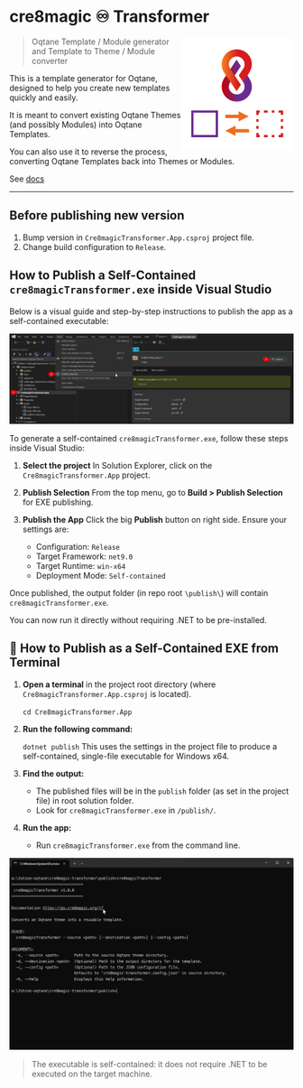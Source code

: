 ﻿# cre8magic ♾️ Transformer

<img src="./Cre8magicTransformer.App/assets/logo-400.png" alt="cre8magic ♾️ Transformer logo" width="200" align="right"/>

> Oqtane Template / Module generator
> and Template to Theme / Module converter

This is a template generator for Oqtane, designed to help you create new templates quickly and easily.

It is meant to convert existing Oqtane Themes (and possibly Modules) into Oqtane Templates.

You can also use it to reverse the process, converting Oqtane Templates back into Themes or Modules.

See [docs](https://cre8magic.blazor-cms.org/magic-tools/cre8magic-transformer/)

---

## Before publishing new version

1. Bump version in `Cre8magicTransformer.App.csproj` project file.
1. Change build configuration to `Release`.

## How to Publish a Self-Contained `cre8magicTransformer.exe` inside Visual Studio

Below is a visual guide and step-by-step instructions to publish the app as a self-contained executable:

![Publish steps in Visual Studio](./Cre8magicTransformer.App/assets/publish-steps.png)

To generate a self-contained `cre8magicTransformer.exe`, follow these steps inside Visual Studio:

1. **Select the project**
   In Solution Explorer, click on the `Cre8magicTransformer.App` project.

1. **Publish Selection**
   From the top menu, go to **Build > Publish Selection** for EXE publishing.

1. **Publish the App**
   Click the big **Publish** button on right side. Ensure your settings are:

   * Configuration: `Release`
   * Target Framework: `net9.0`
   * Target Runtime: `win-x64`
   * Deployment Mode: `Self-contained`

Once published, the output folder (in repo root `\publish\`) will contain `cre8magicTransformer.exe`.

You can now run it directly without requiring .NET to be pre-installed.

## 🔧 How to Publish as a Self-Contained EXE from Terminal

1. **Open a terminal** in the project root directory (where `Cre8magicTransformer.App.csproj` is located).

   `cd Cre8magicTransformer.App`

1. **Run the following command:**

   `dotnet publish`   This uses the settings in the project file to produce a self-contained, single-file executable for Windows x64.

1. **Find the output:**

   * The published files will be in the `publish` folder (as set in the project file) in root solution folder.
   * Look for `cre8magicTransformer.exe` in `/publish/`.

1. **Run the app:**

   * Run `cre8magicTransformer.exe` from the command line.

![Run `cre8magicTransformer.exe` from the command line.](./Cre8magicTransformer.App/assets/cmd.png)

> The executable is self-contained: it does not require .NET to be executed on the target machine.
